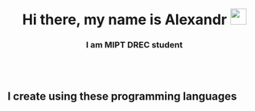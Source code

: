 
<h1 align="center">Hi there, my name is Alexandr
<img src="https://github.com/blackcater/blackcater/raw/main/images/Hi.gif" height="32"/></h1>
<h3 align="center">I am MIPT DREC student</h3>
<br><br>
<h2 align="left">
I create using these programming languages
</h2>

<img scr="https://img.shields.io/badge/c++-%2300599C.svg?style=for-the-badge&logo=c%2B%2B&logoColor=white" height="32">